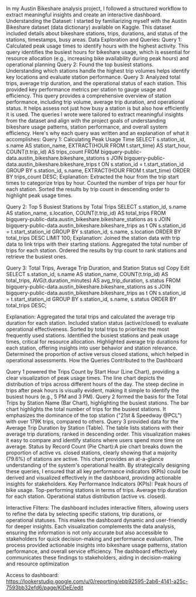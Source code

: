 In my Austin Bikeshare analysis project, I followed a structured workflow to extract meaningful insights and create an interactive dashboard.
Understanding the Dataset: I started by familiarizing myself with the Austin Bikeshare dataset (data dictionary) available on Kaggle. This dataset included details about bikeshare stations, trips, durations, and status of the stations, timestamps, busy areas. 
Data Exploration and Queries:
Query 1: Calculated peak usage times to identify hours with the highest activity. This query identifies the busiest hours for bikeshare usage, which is essential for resource allocation (e.g., increasing bike availability during peak hours) and operational planning
Query 2: Found the top busiest stations. Understanding which stations handle the highest trip volumes helps identify key locations and evaluate station performance.
Query 3: Analyzed total trips, average trip duration, and the operational status of each station. This provided key performance metrics per station to gauge usage and efficiency. This query provides a comprehensive overview of station performance, including trip volume, average trip duration, and operational status. It helps assess not just how busy a station is but also how efficiently it is used.
The queries I wrote were tailored to extract meaningful insights from the dataset and align with the project goals of understanding bikeshare usage patterns, station performance, and overall system efficiency. Here's why each query was written and an explanation of what it accomplishes:
Query 1: Calculating Peak Usage Time
SELECT 
    s.station_id,
    s.name AS station_name,
    EXTRACT(HOUR FROM t.start_time) AS start_hour,
    COUNT(t.trip_id) AS trips_count
FROM 
    bigquery-public-data.austin_bikeshare.bikeshare_stations s
JOIN 
    bigquery-public-data.austin_bikeshare.bikeshare_trips t
ON 
    s.station_id = t.start_station_id
GROUP BY 
    s.station_id, s.name, EXTRACT(HOUR FROM t.start_time)
ORDER BY 
    trips_count DESC;
Explanation:
Extracted the hour from the trip start times to categorize trips by hour.
Counted the number of trips per hour for each station.
Sorted the results by trip count in descending order to highlight peak usage times.

Query 2: Top 5 Busiest Stations by Total Trips
SELECT 
    s.station_id, 
    s.name AS station_name, 
    s.location, 
    COUNT(t.trip_id) AS total_trips
FROM 
    bigquery-public-data.austin_bikeshare.bikeshare_stations as s 
JOIN 
    bigquery-public-data.austin_bikeshare.bikeshare_trips as t 
ON 
    s.station_id = t.start_station_id
GROUP BY 
    s.station_id, s.name, s.location
ORDER BY 
    total_trips DESC
LIMIT 100;
Explanation:
Joined the station data with trip data to link trips with their starting stations.
Aggregated the total number of trips for each station.
Ordered the results by trip count to rank stations and retrieve the busiest ones.

Query 3: Total Trips, Average Trip Duration, and Station Status
sql
Copy
Edit
SELECT 
    s.station_id,
    s.name AS station_name,
    COUNT(t.trip_id) AS total_trips,
    AVG(t.duration_minutes) AS avg_trip_duration,
    s.status
FROM 
    bigquery-public-data.austin_bikeshare.bikeshare_stations as s
JOIN 
    bigquery-public-data.austin_bikeshare.bikeshare_trips as t
ON 
    s.station_id = t.start_station_id
GROUP BY 
    s.station_id, s.name, s.status
ORDER BY 
    total_trips DESC;

Explanation:
Aggregated the total trips and calculated the average trip duration for each station.
Included station status (active/closed) to evaluate operational effectiveness.
Sorted by total trips to prioritize the most frequently used stations.
Identified the busiest stations and peak usage times, critical for resource allocation. Highlighted average trip durations for each station, offering insights into user behavior and station relevance. Determined the proportion of active versus closed stations, which helped in operational assessments.
How the Queries Contributed to the Dashboard

Query 1 powered the Trips Count by Start Hour (Line Chart), providing a clear visualization of peak usage times. The line chart depicts the distribution of trips across different hours of the day. The steep decline in trips after peak hours is visually evident, making it simple to identify the busiest hours (e.g., 5 PM and 3 PM).
Query 2 formed the basis for the Total Trips by Station Name (Bar Chart), highlighting the busiest stations. The bar chart highlights the total number of trips for the busiest stations. It emphasizes the dominance of the top station ("21st & Speedway @PCL") with over 179K trips, compared to others.
Query 3 provided data for the Average Trip Duration by Station (Table). The table lists stations with their average trip durations, ranked in descending order. This visualization makes it easy to compare and identify stations where users spend more time on average.
Status by Record Count (Pie Chart):A pie chart breaks down the proportion of active vs. closed stations, clearly showing that a majority (79.6%) of stations are active. This chart provides an at-a-glance understanding of the system's operational health.
By strategically designing these queries, I ensured that all key performance indicators (KPIs) could be derived and visualized effectively in the dashboard, providing actionable insights for stakeholders.
Key Performance Indicators (KPIs): Peak hours of bike usage. Top-performing stations in terms of trips. Average trip duration for each station. Operational status distribution (active vs. closed).

Interactive Filters:
The dashboard includes interactive filters, allowing users to refine the data by selecting specific stations, trip durations, or operational statuses. This makes the dashboard dynamic and user-friendly for deeper insights.
Each visualization complements the data analysis, ensuring the information is not only accurate but also accessible to stakeholders for quick decision-making and performance evaluation.
The process provided actionable insights into bikeshare usage patterns, station performance, and overall service efficiency. The dashboard effectively communicates these findings to stakeholders, aiding in decision-making and resource optimization

Access to dashboard: https://lookerstudio.google.com/u/0/reporting/ebb92595-2ab6-4141-a25c-7593bb32efd6/page/KlDeE/edit

